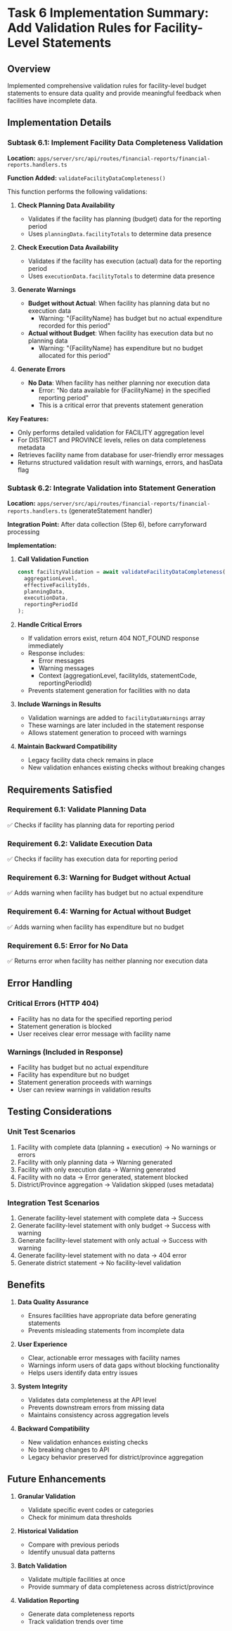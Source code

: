 # Task 6 Implementation Summary: Add Validation Rules for Facility-Level Statements

## Overview
Implemented comprehensive validation rules for facility-level budget statements to ensure data quality and provide meaningful feedback when facilities have incomplete data.

## Implementation Details

### Subtask 6.1: Implement Facility Data Completeness Validation

**Location:** `apps/server/src/api/routes/financial-reports/financial-reports.handlers.ts`

**Function Added:** `validateFacilityDataCompleteness()`

This function performs the following validations:

1. **Check Planning Data Availability**
   - Validates if the facility has planning (budget) data for the reporting period
   - Uses `planningData.facilityTotals` to determine data presence

2. **Check Execution Data Availability**
   - Validates if the facility has execution (actual) data for the reporting period
   - Uses `executionData.facilityTotals` to determine data presence

3. **Generate Warnings**
   - **Budget without Actual**: When facility has planning data but no execution data
     - Warning: "{FacilityName} has budget but no actual expenditure recorded for this period"
   - **Actual without Budget**: When facility has execution data but no planning data
     - Warning: "{FacilityName} has expenditure but no budget allocated for this period"

4. **Generate Errors**
   - **No Data**: When facility has neither planning nor execution data
     - Error: "No data available for {FacilityName} in the specified reporting period"
     - This is a critical error that prevents statement generation

**Key Features:**
- Only performs detailed validation for FACILITY aggregation level
- For DISTRICT and PROVINCE levels, relies on data completeness metadata
- Retrieves facility name from database for user-friendly error messages
- Returns structured validation result with warnings, errors, and hasData flag

### Subtask 6.2: Integrate Validation into Statement Generation

**Location:** `apps/server/src/api/routes/financial-reports/financial-reports.handlers.ts` (generateStatement handler)

**Integration Point:** After data collection (Step 6), before carryforward processing

**Implementation:**

1. **Call Validation Function**
   ```typescript
   const facilityValidation = await validateFacilityDataCompleteness(
     aggregationLevel,
     effectiveFacilityIds,
     planningData,
     executionData,
     reportingPeriodId
   );
   ```

2. **Handle Critical Errors**
   - If validation errors exist, return 404 NOT_FOUND response immediately
   - Response includes:
     - Error messages
     - Warning messages
     - Context (aggregationLevel, facilityIds, statementCode, reportingPeriodId)
   - Prevents statement generation for facilities with no data

3. **Include Warnings in Results**
   - Validation warnings are added to `facilityDataWarnings` array
   - These warnings are later included in the statement response
   - Allows statement generation to proceed with warnings

4. **Maintain Backward Compatibility**
   - Legacy facility data check remains in place
   - New validation enhances existing checks without breaking changes

## Requirements Satisfied

### Requirement 6.1: Validate Planning Data
✅ Checks if facility has planning data for reporting period

### Requirement 6.2: Validate Execution Data
✅ Checks if facility has execution data for reporting period

### Requirement 6.3: Warning for Budget without Actual
✅ Adds warning when facility has budget but no actual expenditure

### Requirement 6.4: Warning for Actual without Budget
✅ Adds warning when facility has expenditure but no budget

### Requirement 6.5: Error for No Data
✅ Returns error when facility has neither planning nor execution data

## Error Handling

### Critical Errors (HTTP 404)
- Facility has no data for the specified reporting period
- Statement generation is blocked
- User receives clear error message with facility name

### Warnings (Included in Response)
- Facility has budget but no actual expenditure
- Facility has expenditure but no budget
- Statement generation proceeds with warnings
- User can review warnings in validation results

## Testing Considerations

### Unit Test Scenarios
1. Facility with complete data (planning + execution) → No warnings or errors
2. Facility with only planning data → Warning generated
3. Facility with only execution data → Warning generated
4. Facility with no data → Error generated, statement blocked
5. District/Province aggregation → Validation skipped (uses metadata)

### Integration Test Scenarios
1. Generate facility-level statement with complete data → Success
2. Generate facility-level statement with only budget → Success with warning
3. Generate facility-level statement with only actual → Success with warning
4. Generate facility-level statement with no data → 404 error
5. Generate district statement → No facility-level validation

## Benefits

1. **Data Quality Assurance**
   - Ensures facilities have appropriate data before generating statements
   - Prevents misleading statements from incomplete data

2. **User Experience**
   - Clear, actionable error messages with facility names
   - Warnings inform users of data gaps without blocking functionality
   - Helps users identify data entry issues

3. **System Integrity**
   - Validates data completeness at the API level
   - Prevents downstream errors from missing data
   - Maintains consistency across aggregation levels

4. **Backward Compatibility**
   - New validation enhances existing checks
   - No breaking changes to API
   - Legacy behavior preserved for district/province aggregation

## Future Enhancements

1. **Granular Validation**
   - Validate specific event codes or categories
   - Check for minimum data thresholds

2. **Historical Validation**
   - Compare with previous periods
   - Identify unusual data patterns

3. **Batch Validation**
   - Validate multiple facilities at once
   - Provide summary of data completeness across district/province

4. **Validation Reporting**
   - Generate data completeness reports
   - Track validation trends over time
